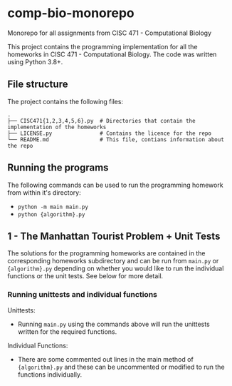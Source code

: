 # comp-bio-monorepo
Monorepo for all assignments from CISC 471 - Computational Biology

This project contains the programming implementation for all the homeworks in CISC 471 - Computational Biology.
The code was written using Python 3.8+.

## File structure

The project contains the following files:

```
.
├── CISC471{1,2,3,4,5,6}.py  # Directories that contain the implementation of the homeworks
├── LICENSE.py               # Contains the licence for the repo
└── README.md                # This file, contians information about the repo
```

## Running the programs

The following commands can be used to run the programming homework from within it's directory:

- `python -m main main.py`
- `python {algorithm}.py`

## 1 - The Manhattan Tourist Problem + Unit Tests

The solutions for the programming homeworks are contained in the corresponding homeworks subdirectory and can be run from `main.py` or 
`{algorithm}.py` depending on whether you would like to run the individual functions or the unit tests. See below for more detail.

### Running unittests and individual functions

Unittests:
- Running `main.py` using the commands above will run the unittests written for the required functions.

Individual Functions:
- There are some commented out lines in the main method of `{algorithm}.py` and these can be uncommented or
modified to run the functions individually.
